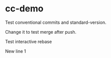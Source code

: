 # cc-demo

Test conventional commits and standard-version.

Change it to test merge after push.

Test interactive rebase

New line 1

